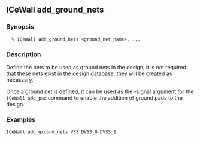 ## ICeWall add_ground_nets
### Synopsis
```
  % ICeWall add_ground_nets <ground_net_name>, ...
```
### Description
Define the nets to be used as ground nets in the design, it is not required that these nets exist in the design database, they will be created as necessary.

Once a ground net is defined, it can be used as the -signal argument for the ```ICeWall add_pad``` command to enable the addition of ground pads to the design.

### Examples
```
ICeWall add_ground_nets VSS DVSS_0 DVSS_1
```
